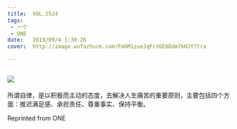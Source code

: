 ```yaml
---
title:	VOL.2524
tags:
 - 一个
 - ONE
date:	2019/09/4 1:39:26
cover:	http://image.wufazhuce.com/FmUM1zueJqFcYGE6Ddm7kHJYTtra

---
```

![](http://image.wufazhuce.com/FmUM1zueJqFcYGE6Ddm7kHJYTtra)
---

所谓自律，是以积极而主动的态度，去解决人生痛苦的重要原则，主要包括四个方面：推迟满足感、承担责任、尊重事实、保持平衡。
 
Reprinted from ONE
